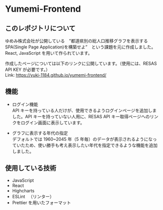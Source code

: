 # Yumemi-Frontend

## このレポジトリについて

ゆめみ株式会社が公開している　”都道県別の総人口推移グラフを表示する SPA(Single Page Application)を構築せよ”　という課題を元に作成しました。React, JavaScript を用いて作られています。

作成したページについては以下のリンクに公開しています。（使用には、RESAS API KEY が必要です。）<br />
Link: https://yuki-1184.github.io/yumemi-frontend/

## 機能

- ログイン機能 <br />
  API キーを持っている人だけが、使用できるようログインページを追加しました。API キーを持っていない人用に、RESAS API キー取得ページへのリンクをログイン画面に表示しています。

- グラフに表示する年代の指定 <br />
  デフォルトでは 1960~2045 年（5 年毎）のデータが表示されるようになっていたため、使い勝手も考え表示したい年代を指定できるような機能を追加しました。

## 使用している技術

- JavaScript
- React
- Highcharts
- ESLint 　（リンター）
- Prettier を用いたフォーマット
